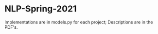 # NLP-Spring-2021

Implementations are in models.py for each project;
Descriptions are in the PDF's.

